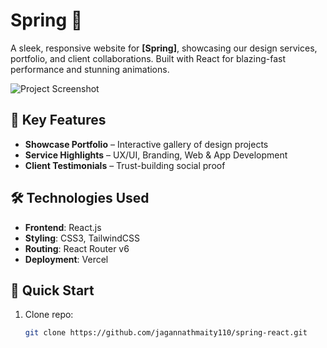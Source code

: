 # Spring 🚀

A sleek, responsive website for **[Spring]**, showcasing our design services, portfolio, and client collaborations. Built with React for blazing-fast performance and stunning animations.  


![Project Screenshot](../assets/Screenshot.png)

## 🎨 Key Features  
- **Showcase Portfolio** – Interactive gallery of design projects  
- **Service Highlights** – UX/UI, Branding, Web & App Development  
- **Client Testimonials** – Trust-building social proof 

## 🛠️ Technologies Used
- **Frontend**: React.js
- **Styling**: CSS3, TailwindCSS
- **Routing**: React Router v6
- **Deployment**: Vercel 

## 🚀 Quick Start  
1. Clone repo:  
   ```bash  
   git clone https://github.com/jagannathmaity110/spring-react.git  
